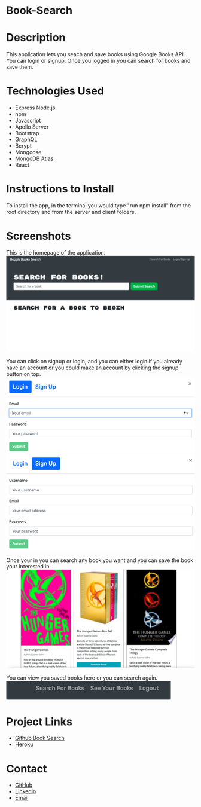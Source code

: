 # Book-Search

# Description
This application lets you seach and save books using Google Books API. You can login or signup. Once you logged in you can search for books and save them. 

# Technologies Used
- Express Node.js
- npm 
- Javascript 
- Apollo Server
- Bootstrap
- GraphQL
- Bcrypt 
- Mongoose 
- MongoDB Atlas
- React 

# Instructions to Install
To install the app, in the terminal you would type "run npm install" from the root directory and from the server and client folders. 

# Screenshots 
This is the homepage of the application. 
![homepage](https://github.com/michelaqyteza/Book-Search/blob/main/img/Homepagesc.png?raw=true)

You can click on signup or login, and you can either login if you already have an account or you could make an account by clicking the signup button on top. 
![login](https://github.com/michelaqyteza/Book-Search/blob/main/img/loginsc.png?raw=true)
![signup](https://github.com/michelaqyteza/Book-Search/blob/main/img/signupsc.png?raw=true)

Once your in you can search any book you want and you can save the book your interested in. 
![booksearch](https://github.com/michelaqyteza/Book-Search/blob/main/img/booksearch.png?raw=true)

You can view you saved books here or you can search again. 
![navbar](https://github.com/michelaqyteza/Book-Search/blob/main/img/navsc.png?raw=true)

# Project Links 
- [Github Book Search](https://github.com/michelaqyteza/Book-Search)
- [Heroku ](https://obscure-waters-70910.herokuapp.com/)

# Contact 

- [GitHub](https://github.com/michelaqyteza)
- [LinkedIn](https://www.linkedin.com/in/michela-qyteza-705154207/)
- [Email](mailto:michelaq1997@gmail.com)